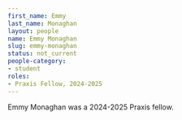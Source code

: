 ```yaml
---
first_name: Emmy
last_name: Monaghan
layout: people
name: Emmy Monaghan
slug: emmy-monaghan
status: not_current
people-category:
- student
roles:
- Praxis Fellow, 2024-2025
---
```

Emmy Monaghan was a 2024-2025 Praxis fellow.
